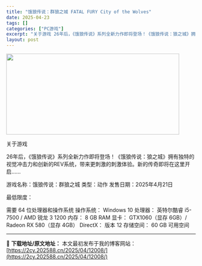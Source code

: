 ```yaml
---
title: "饿狼传说：群狼之城 FATAL FURY City of the Wolves"
date: 2025-04-23
tags: []
categories: ["PC游戏"]
excerpt: "关于游戏 26年后，《饿狼传说》系列全新力作即将登场！《饿狼传说：狼之城》拥有独特的视觉冲击力和创新的REV系统，带来更刺激的刺激体验。新的传奇即将在这里开启…… 游戏名称：饿狼传说：群狼之城 类型：动作 发售日期：2025年4月21日 最低限度： 需要 64 位处理器和操作系统 操作系统： Win&hellip;"
layout: post
---
```


<img class="aligncenter size-full wp-image-11998" src="https://2cy.202588.cn/wp-content/uploads/2025/04/2025042312553311.webp" alt="" width="460" height="215" />

关于游戏

26年后，《饿狼传说》系列全新力作即将登场！《饿狼传说：狼之城》拥有独特的视觉冲击力和创新的REV系统，带来更刺激的刺激体验。新的传奇即将在这里开启……

游戏名称：饿狼传说：群狼之城
类型：动作
发售日期：2025年4月21日

最低限度：

需要 64 位处理器和操作系统
操作系统： Windows 10
处理器： 英特尔酷睿 i5-7500 / AMD 锐龙 3 1200
内存： 8 GB RAM
显卡： GTX1060（显存 6GB）/ Radeon RX 580（显存 4GB）
DirectX： 版本 12
存储空间： 60 GB 可用空间

---
📖 **下载地址/原文地址：** 本文最初发布于我的博客网站：[https://2cy.202588.cn/2025/04/12008/](https://2cy.202588.cn/2025/04/12008/)
